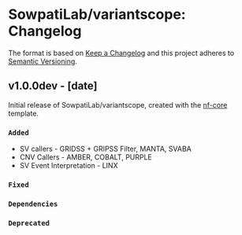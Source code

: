 # SowpatiLab/variantscope: Changelog

The format is based on [Keep a Changelog](https://keepachangelog.com/en/1.0.0/)
and this project adheres to [Semantic Versioning](https://semver.org/spec/v2.0.0.html).

## v1.0.0dev - [date]

Initial release of SowpatiLab/variantscope, created with the [nf-core](https://nf-co.re/) template.

### `Added`

* SV callers - GRIDSS + GRIPSS Filter, MANTA, SVABA
* CNV Callers - AMBER, COBALT, PURPLE
* SV Event Interpretation - LINX 

### `Fixed`

### `Dependencies`

### `Deprecated`
